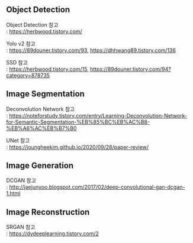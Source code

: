 ## Object Detection
Object Detection 참고
<br/>
: https://herbwood.tistory.com/

Yolo v2 참고
<br/>
: https://89douner.tistory.com/93, https://dhhwang89.tistory.com/136

SSD 참고
<br/>
: https://herbwood.tistory.com/15, https://89douner.tistory.com/94?category=878735

## Image Segmentation
Deconvolution Network 참고
<br/>
: https://noteforstudy.tistory.com/entry/Learning-Deconvolution-Network-for-Semantic-Segmentation-%EB%85%BC%EB%AC%B8-%EB%A6%AC%EB%B7%B0

UNet 참고
<br/>
: https://joungheekim.github.io/2020/09/28/paper-review/

## Image Generation
DCGAN 참고
<br/>
: http://jaejunyoo.blogspot.com/2017/02/deep-convolutional-gan-dcgan-1.html

## Image Reconstruction
SRGAN 참고
<br/>
: https://dydeeplearning.tistory.com/2
